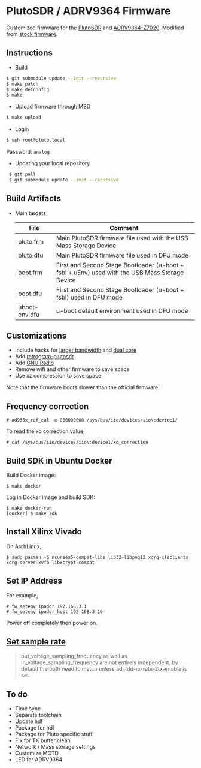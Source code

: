 # PlutoSDR / ADRV9364 Firmware 
Customized firmware for the [PlutoSDR](https://wiki.analog.com/university/tools/pluto "PlutoSDR Wiki Page") and [ADRV9364-Z7020](https://www.analog.com/en/design-center/evaluation-hardware-and-software/evaluation-boards-kits/adrv9364-z7020.html).
Modified from [stock firmware](https://github.com/analogdevicesinc/plutosdr-fw).

## Instructions

* Build
 ```bash
$ git submodule update --init --recursive
$ make patch
$ make defconfig
$ make
 ```
 
* Upload firmware through MSD
 ```bash
 $ make upload
 ```
 
 * Login
 ```bash
 $ ssh root@pluto.local
 ```
 Password: `analog`

 * Updating your local repository 
 ```bash 
  $ git pull
  $ git submodule update --init --recursive
  ```
 
## Build Artifacts

  * Main targets
 
     | File  | Comment |
     | ------------- | ------------- | 
     | pluto.frm | Main PlutoSDR firmware file used with the USB Mass Storage Device |
     | pluto.dfu | Main PlutoSDR firmware file used in DFU mode |
     | boot.frm  | First and Second Stage Bootloader (u-boot + fsbl + uEnv) used with the USB Mass Storage Device |
     | boot.dfu  | First and Second Stage Bootloader (u-boot + fsbl) used in DFU mode |
     | uboot-env.dfu  | u-boot default environment used in DFU mode |
     
## Customizations

* Include hacks for [larger bandwidth](https://www.rtl-sdr.com/adalm-pluto-sdr-hack-tune-70-mhz-to-6-ghz-and-gqrx-install/) and [dual core](https://www.rtl-sdr.com/plutosdr-sdr-plugin-new-dual-core-cpu-hack/)
* Add [retrogram-plutosdr](https://github.com/r4d10n/retrogram-plutosdr)
* Add [GNU Radio](https://www.gnuradio.org/)
* Remove wifi and other firmware to save space
* Use xz compression to save space

 Note that the firmware boots slower than the official firmware.
 
 ## Frequency correction
 ```console
 # ad936x_ref_cal -e 860000000 /sys/bus/iio/devices/iio\:device1/
 ```
 To read the xo correction value,
 ```console
 # cat /sys/bus/iio/devices/iio\:device1/xo_correction
 ```

## Build SDK in Ubuntu Docker

Build Docker image:
```console
$ make docker
```

Log in Docker image and build SDK:
```console
$ make docker-run
[docker] $ make sdk
```

## Install Xilinx Vivado

On ArchLinux,
```
$ sudo pacman -S ncurses5-compat-libs lib32-libpng12 xorg-xlsclients xorg-server-xvfb libxcrypt-compat
```

## Set IP Address

For example,
```
# fw_setenv ipaddr 192.168.3.1
# fw_setenv ipaddr_host 192.168.3.10
```
Power off completely then power on.

## [Set sample rate](https://wiki.analog.com/resources/tools-software/linux-drivers/iio-transceiver/ad9361#settingquerying_the_tx_sample_rate)

> out_voltage_sampling_frequency as well as in_voltage_sampling_frequency are not entirely independent, by default the both need to match unless adi,fdd-rx-rate-2tx-enable is set.

## To do

* Time sync
* Separate toolchain
* Update hdl
* Package for hdl
* Package for Pluto specific stuff
* Fix for TX buffer clean
* Network / Mass storage settings
* Customize MOTD
* LED for ADRV9364
